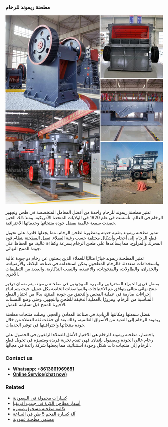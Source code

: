 <h3>مطحنة ريموند للرخام</h3><img src='1701854096.jpg' alt=''><p>تعتبر مطحنة ريموند للرخام واحدة من أفضل المعامل المتخصصة في طحن وتجهيز الرخام في العالم. تأسست في عام 1920 في الولايات المتحدة الأمريكية، ومنذ ذلك الحين حصدت سمعة عالمية بفضل جودة منتجاتها وخدماتها الاحترافية.</p><p>تتميز مطحنة ريموند بتقنية حديثة ومتطورة لطحن الرخام، مما يجعلها قادرة على تحويل قطع الرخام إلى أحجام وأشكال مختلفة حسب رغبة العملاء. تعمل المطحنة بنظام قوة المحرك والمراوح، مما يساعدها على طحن الرخام بسرعة وكفاءة عالية، مع الحفاظ على جودة المنتج النهائي.</p><p>تعتبر المطحنة ريموند خيارًا مثاليًا للعملاء الذين يبحثون عن رخام ذو جودة عالية واستخدامات متعددة. فالرخام المطحون يمكن استخدامه في صناعة البلاط، والأرضيات، والجدران، والطاولات، والمنحوتات، والأعمدة، والنصب التذكارية، والعديد من التطبيقات الأخرى.</p><p>بفضل فريق الخبراء المحترفين والمهرة الموجودين في مطحنة ريموند، يتم ضمان توفير منتج نهائي مثالي يتوافق مع الاحتياجات والمواصفات الخاصة بكل عميل. حيث يتم اتباع إجراءات صارمة في عملية الفحص والتحقق من جودة المنتج، بدءًا من اختيار القطع المناسبة من الرخام، ومرورًا بالعملية الدقيقة للطحن والتجهيز، وحتى وضع اللمسات الأخيرة للمنتج قبل تسليمه للعميل.</p><p>بفضل سمعتها ومكانتها الريادية في صناعة المعادن والحجر، وصلت منتجات مطحنة ريموند للرخام إلى العديد من الأسواق العالمية، وذلك بعد أن حققت ثقة العملاء من خلال جودة منتجاتها واحترافيتها في توفير الخدمات.</p><p>باختصار، مطحنة ريموند للرخام هي الاختيار الأمثل للعملاء الراغبين في الحصول على رخام عالي الجودة ومصقول بإتقان. فهي تقدم تجربة فريدة ومتميزة في تحويل قطع الرخام إلى منتجات ذات شكل وجودة استثنائية، مما يجعلها شركة رائدة في مجالها.</p><h3>Contact us</h3><ul><li><strong>Whatsapp:&nbsp;<a href="https://wa.me/8613661969651">+8613661969651</a></strong></li><li><a href="https://swt.shibang-china.com/?git&amp;zhl&amp;مطحنة ريموند للرخام"><strong>Online Service(chat now)</strong></a></li></ul><h3>Related</h3><ul><li><a href='كسارات محمولة في السعودية.md'>كسارات محمولة في السعودية</a></li><li><a href='أسعار مطاحن الكرة في جنوب أفريقيا.md'>أسعار مطاحن الكرة في جنوب أفريقيا</a></li><li><a href='تكلفة مطحنة مسحوق صغيرة.md'>تكلفة مطحنة مسحوق صغيرة</a></li><li><a href='آلة كسارة الفحم 5 طن في الساعة.md'>آلة كسارة الفحم 5 طن في الساعة</a></li><li><a href='مصنعي مطحنة عمودية.md'>مصنعي مطحنة عمودية</a></li></ul>
